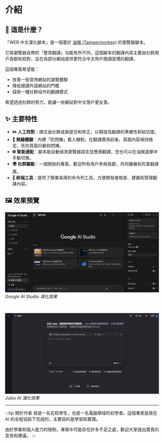 # 介紹

## 🤔 這是什麼？

「WEB 中文漢化腳本」是一個基於 [油猴 (Tampermonkey)](https://www.tampermonkey.net/) 的瀏覽器腳本。

它與瀏覽器自帶的「整頁翻譯」功能有所不同，這個腳本的翻譯內容主要由社群用戶貢獻和校對，旨在為部分網站提供更符合中文用戶閱讀習慣的翻譯。

這個專案希望能：
- 改善一些常用網站的瀏覽體驗
- 降低閱讀外語網站的門檻
- 探索一種社群協作的翻譯模式

希望透過社群的努力，能讓一些網站對中文用戶更友善。

## ✨ 主要特性

- **✏️ 人工校對**：譯文由社群成員提交和修正，以期提高翻譯的準確性和貼切度。
- **🚀 無縫體驗**：內建「防閃爍」載入機制，在翻譯應用前後，頁面內容保持穩定，告別頁面抖動和閃爍。
- **🌐 智能適配**：腳本能自動偵測瀏覽器語言並應用翻譯，您也可以在油猴選單中手動切換。
- **🌍 社群驅動**：一個開放的專案，歡迎所有用戶參與貢獻，共同擴展和完善翻譯庫。
- **🔧 終端工具**：提供了簡單易用的命令列工具，方便開發者檢查、建置和管理翻譯內容。

## 🖼️ 效果預覽

![Google AI Studio 漢化效果](../../public/img/googleaistudio_introduce.jpg)
*Google AI Studio 漢化效果*

<br/>

![Jules AI 漢化效果](../../public/img/jules_introduce.jpg)
*Jules AI 漢化效果*

---

:::tip 關於作者
我是一名在校學生，也是一名電腦領域的初學者。這個專案是我在 AI 的全程協助下完成的，主要目的是學習和實踐。

由於學業和個人能力的限制，專案中可能存在許多不足之處，歡迎大家提出寶貴的意見和建議。
:::